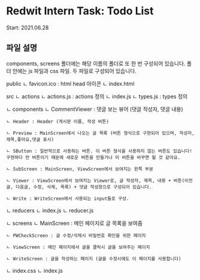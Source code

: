 # Redwit Intern Task: Todo List

Start: 2021.06.28

## 파일 설명

components, screens 폴더에는 해당 이름의 폴더로 또 한 번 구성되어 있습니다. 폴더 안에는 js 파일과 css 파일. 두 파일로 구성되어 있습니다.

public
ㄴ favicon.ico : html head 아이콘
ㄴ index.html

src
ㄴ actions
    ㄴ actions.js : actions 정의
    ㄴ index.js
    ㄴ types.js : types 정의

ㄴ components
    ㄴ CommentViewer : 댓글 보는 뷰어 (댓글 작성자, 댓글 내용)

    ㄴ Header : Header (게시판 이름, 작성 버튼)

    ㄴ Preview : MainScreen에서 나오는 글 목록 (버튼 형식으로 구현되어 있으며, 작성자,제목,좋아요,댓글 표시)

    ㄴ SButton : 일반적으로 사용하는 버튼. 이 버튼 형식을 사용하지 않는 버튼도 있습니다! 구현하다 만 버튼이기 때문에 새로운 버튼을 만들거나 이 버튼을 바꾸면 될 것 같아요.

    ㄴ SubScreen : MainScreen, ViewScreen에서 보여지는 왼쪽 부분

    ㄴ Viewer : ViewScreen에서 보여지는 Viewer로, 글 작성자, 제목, 내용 + 버튼(이전글, 다음글, 수정, 삭제, 목록) + 댓글 작성창으로 구성되어 있습니다.

    ㄴ Write : WriteScreen에서 사용되는 input들로 구성.

ㄴ reducers
    ㄴ index.js
    ㄴ reducer.js

ㄴ screens
    ㄴ MainScreen : 메인 페이지로 글 목록을 보여줌
    
    ㄴ PWCheckScreen : 글 수정/삭제시 비밀번호 확인을 위한 페이지

    ㄴ ViewScreen : 메인 페이지에서 글을 클릭시 글을 보여주는 페이지

    ㄴ WriteScreen : 글을 작성하는 페이지 (글을 수정시에도 이 페이지를 사용합니다)

ㄴ index.css
ㄴ index.js
